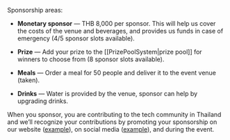 Sponsorship areas:

- **Monetary sponsor** — THB 8,000 per sponsor. This will help us cover the costs of the venue and beverages, and provides us funds in case of emergency (4/5 sponsor slots available).

- **Prize** — Add your prize to the [[PrizePoolSystem|prize pool]] for winners to choose from (8 sponsor slots available).

- **Meals** — Order a meal for 50 people and deliver it to the event venue (taken).

- **Drinks** — Water is provided by the venue, sponsor can help by upgrading drinks.

When you sponsor, you are contributing to the tech community in Thailand and we’ll recognize your contributions by promoting your sponsorship on our website ([example](https://showdown.space/events/code-in-the-wind-1/#sponsors)), on social media ([example](https://www.facebook.com/events/5398524660192656/?post_id=5432966586748463)), and during the event.
